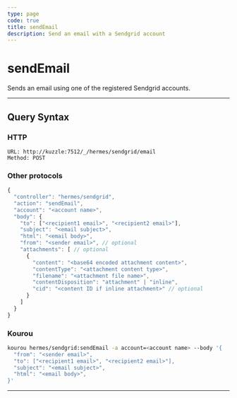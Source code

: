 ```yaml
---
type: page
code: true
title: sendEmail
description: Send an email with a Sendgrid account
---
```


# sendEmail

Sends an email using one of the registered Sendgrid accounts.

---

## Query Syntax

### HTTP

```http
URL: http://kuzzle:7512/_/hermes/sendgrid/email
Method: POST
```

### Other protocols

```js
{
  "controller": "hermes/sendgrid",
  "action": "sendEmail",
  "account": "<account name>",
  "body": {
    "to": ["<recipient1 email>", "<recipient2 email>"],
    "subject": "<email subject>",
    "html": "<email body>",
    "from": "<sender email>", // optional
    "attachments": [ // optional
      {
        "content": "<base64 encoded attachment content>",
        "contentType": "<attachment content type>",
        "filename": "<attachment file name>",
        "contentDisposition": "attachment" | "inline",
        "cid": "<content ID if inline attachment>" // optional
      }
    ]
  }
}
```

### Kourou

```bash
kourou hermes/sendgrid:sendEmail -a account=<account name> --body '{
  "from": "<sender email>",
  "to": ["<recipient1 email>", "<recipient2 email>"],
  "subject": "<email subject>",
  "html": "<email body>",
}'
```
---
